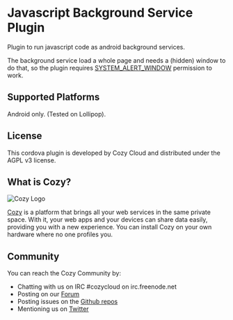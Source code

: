 # Javascript Background Service Plugin

Plugin to run javascript code as android background services.

The background service load a whole page and needs a (hidden) window to do that, so the plugin requires [SYSTEM_ALERT_WINDOW](http://developer.android.com/reference/android/Manifest.permission.html#SYSTEM_ALERT_WINDOW) permission to work.

## Supported Platforms
Android only. (Tested on Lollipop).

## License

This cordova plugin is developed by Cozy Cloud and distributed under the AGPL v3 license.

## What is Cozy?

![Cozy Logo](https://raw.github.com/mycozycloud/cozy-setup/gh-pages/assets/images/happycloud.png)

[Cozy](http://cozy.io) is a platform that brings all your web services in the
same private space.  With it, your web apps and your devices can share data
easily, providing you
with a new experience. You can install Cozy on your own hardware where no one
profiles you.

## Community

You can reach the Cozy Community by:

* Chatting with us on IRC #cozycloud on irc.freenode.net
* Posting on our [Forum](https://forum.cozy.io/)
* Posting issues on the [Github repos](https://github.com/cozy/)
* Mentioning us on [Twitter](http://twitter.com/mycozycloud)

